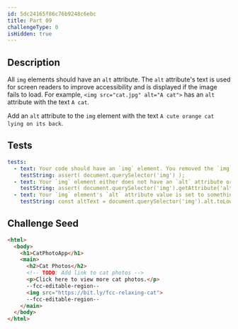 ```yaml
---
id: 5dc24165f86c76b9248c6ebc
title: Part 09
challengeType: 0
isHidden: true
---
```


## Description
<section id='description'>

All `img` elements should have an `alt` attribute. The `alt` attribute's text is used for screen readers to improve accessibility and is displayed if the image fails to load.  For example, `<img src="cat.jpg" alt="A cat">` has an `alt` attribute with the text `A cat`.

Add an `alt` attribute to the `img` element with the text `A cute orange cat lying on its back`.

</section>

## Tests
<section id='tests'>

```yml
tests:
  - text: Your code should have an `img` element. You removed the `img` element from an earlier step.
    testString: assert( document.querySelector('img') );
  - text: Your `img` element either does not have an `alt` attribute or it is not set to a non-blank value. Check that there is a space after the opening tag's name and/or there are spaces before all attribute names.
    testString: assert( document.querySelector('img').getAttribute('alt') );
  - text: Your `img` element's `alt` attribute value is set to something other than 'A cute orange cat lying on its back'.
    testString: const altText = document.querySelector('img').alt.toLowerCase().replace(/\s+/g, ' '); assert( altText.match(/A cute orange cat lying on its back\.?$/i) );

```

</section>

## Challenge Seed
<section id='challengeSeed'>

<div id='html-seed'>

```html
<html>
  <body>
    <h1>CatPhotoApp</h1>
    <main>
      <h2>Cat Photos</h2>
      <!-- TODO: Add link to cat photos -->
      <p>Click here to view more cat photos.</p>
      --fcc-editable-region--
      <img src="https://bit.ly/fcc-relaxing-cat">
      --fcc-editable-region--
    </main>
  </body>
</html>
```

</div>
</section>
